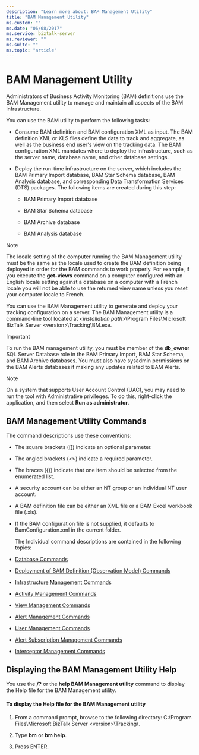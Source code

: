 ```yaml
---
description: "Learn more about: BAM Management Utility"
title: "BAM Management Utility"
ms.custom: ""
ms.date: "06/08/2017"
ms.service: biztalk-server
ms.reviewer: ""
ms.suite: ""
ms.topic: "article"
---
```

# BAM Management Utility
Administrators of Business Activity Monitoring (BAM) definitions use the BAM Management utility to manage and maintain all aspects of the BAM infrastructure.  
  
 You can use the BAM utility to perform the following tasks:  
  
-   Consume BAM definition and BAM configuration XML as input. The BAM definition XML or XLS files define the data to track and aggregate, as well as the business end user's view on the tracking data. The BAM configuration XML mandates where to deploy the infrastructure, such as the server name, database name, and other database settings.  
  
-   Deploy the run-time infrastructure on the server, which includes the BAM Primary Import database, BAM Star Schema database, BAM Analysis database, and corresponding Data Transformation Services (DTS) packages. The following items are created during this step:  
  
    -   BAM Primary Import database  
  
    -   BAM Star Schema database  
  
    -   BAM Archive database  
  
    -   BAM Analysis database  
  
> [!NOTE]
>  The locale setting of the computer running the BAM Management utility must be the same as the locale used to create the BAM definition being deployed in order for the BAM commands to work properly. For example, if you execute the **get-views** command on a computer configured with an English locale setting against a database on a computer with a French locale you will not be able to use the returned view name unless you reset your computer locale to French.  
  
 You can use the BAM Management utility to generate and deploy your tracking configuration on a server. The BAM Management utility is a command-line tool located at \<*installation path*\>\Program Files\Microsoft BizTalk Server \<version\>\Tracking\BM.exe.  
  
> [!IMPORTANT]
>  To run the BAM management utility, you must be member of the **db_owner** SQL Server Database role in the BAM Primary Import, BAM Star Schema, and BAM Archive databases. You must also have sysadmin permissions on the BAM Alerts databases if making any updates related to BAM Alerts.  
  
> [!NOTE]
>  On a system that supports User Account Control (UAC), you may need to run the tool with Administrative privileges. To do this, right-click the application, and then select **Run as administrator**.  
  
## BAM Management Utility Commands  
 The command descriptions use these conventions:  
  
- The square brackets ([]) indicate an optional parameter.  
  
- The angled brackets (<>) indicate a required parameter.  
  
- The braces ({}) indicate that one item should be selected from the enumerated list.  
  
- A security account can be either an NT group or an individual NT user account.  
  
- A BAM definition file can be either an XML file or a BAM Excel workbook file (.xls).  
  
- If the BAM configuration file is not supplied, it defaults to BamConfiguration.xml in the current folder.  
  
  The Individual command descriptions are contained in the following topics:  
  
- [Database Commands](../core/database-commands.md)  
  
- [Deployment of BAM Definition (Observation Model) Commands](../core/deployment-of-bam-definition-observation-model-commands.md)  
  
- [Infrastructure Management Commands](../core/infrastructure-management-commands.md)  
  
- [Activity Management Commands](../core/activity-management-commands.md)  
  
- [View Management Commands](../core/view-management-commands.md)  
  
- [Alert Management Commands](../core/alert-management-commands.md)  
  
- [User Management Commands](../core/user-management-commands.md)  
  
- [Alert Subscription Management Commands](../core/alert-subscription-management-commands.md)  
  
- [Interceptor Management Commands](../core/interceptor-management-commands.md)  
  
## Displaying the BAM Management Utility Help  
 You use the **/?** or the **help BAM Management utility** command to display the Help file for the BAM Management utility.  
  
#### To display the Help file for the BAM Management utility  
  
1.  From a command prompt, browse to the following directory: C:\Program Files\Microsoft BizTalk Server \<version\>\Tracking\\.  
  
2.  Type **bm** or **bm help**.  
  
3.  Press ENTER.
